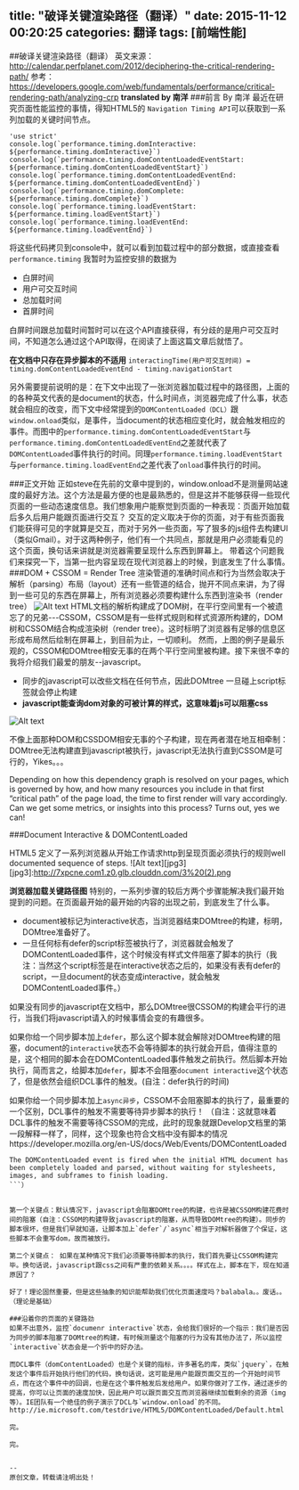 title: "破译关键渲染路径（翻译）"
date: 2015-11-12 00:20:25
categories: 翻译
tags: [前端性能]
---


##破译关键渲染路径（翻译）
英文来源：http://calendar.perfplanet.com/2012/deciphering-the-critical-rendering-path/
参考：https://developers.google.com/web/fundamentals/performance/critical-rendering-path/analyzing-crp
**translated by 南洋**
###前言 By 南洋
最近在研究页面性能监控的事情，得知HTML5的 `Navigation Timing API`可以获取到一系列加载的关键时间节点。
```
'use strict'
console.log(`performance.timing.domInteractive: ${performance.timing.domInteractive}`)
console.log(`performance.timing.domContentLoadedEventStart: ${performance.timing.domContentLoadedEventStart}`)
console.log(`performance.timing.domContentLoadedEventEnd: ${performance.timing.domContentLoadedEventEnd}`)
console.log(`performance.timing.domComplete: ${performance.timing.domComplete}`)
console.log(`performance.timing.loadEventStart: ${performance.timing.loadEventStart}`)
console.log(`performance.timing.loadEventEnd: ${performance.timing.loadEventEnd}`)
```
将这些代码拷贝到console中，就可以看到加载过程中的部分数据，或直接查看`performance.timing` 我暂时为监控安排的数据为
 - 白屏时间
 - 用户可交互时间
 - 总加载时间
 - 首屏时间

白屏时间跟总加载时间暂时可以在这个API直接获得，有分歧的是用户可交互时间，不知道怎么通过这个API取得，在阅读了上面这篇文章后就悟了。

**在文档中只存在异步脚本的不适用**
`interactingTime(用户可交互时间) = timing.domContentLoadedEventEnd - timing.navigationStart`

另外需要提前说明的是：在下文中出现了一张浏览器加载过程中的路径图，上面的的各种英文代表的是document的状态，什么时间点，浏览器完成了什么事，状态就会相应的改变，而下文中经常提到的`DOMContentLoaded（DCL）`跟`window.onload`类似，是事件，当document的状态相应变化时，就会触发相应的事件。而图中的`performance.timing.domContentLoadedEventStart`与`performance.timing.domContentLoadedEventEnd`之差就代表了`DOMContentLoaded`事件执行的时间。同理`performance.timing.loadEventStart`与`performance.timing.loadEventEnd`之差代表了`onload`事件执行的时间。



###正文开始
正如steve在先前的文章中提到的，window.onload不是测量网站速度的最好方法。这个方法是最方便的也是最熟悉的，但是这并不能够获得一些现代页面的一些动态速度信息。我们想象用户能察觉到页面的一种表现：页面开始加载后多久后用户能跟页面进行交互？
交互的定义取决于你的页面，对于有些页面我们能获得可见的字就算是交互，而对于另外一些页面，写了狠多的js组件去构建UI（类似Gmail）。对于这两种例子，他们有一个共同点，那就是用户必须能看见的这个页面，换句话来讲就是浏览器需要呈现什么东西到屏幕上。
带着这个问题我们来探究一下，当第一批内容呈现在现代浏览器上的时候，到底发生了什么事情。
###DOM + CSSOM = Render Tree
渲染管道的准确时间点和行为当然会取决于解析（parsing）布局（layout）还有一些管道的结合，抛开不同点来讲，为了得到一些可见的东西在屏幕上，所有浏览器必须要构建什么东西到渲染书（render tree）
![Alt text](http://chuantu.biz/t2/22/1450664869x1822611278.png)
HTML文档的解析构建成了DOM树，在平行空间里有一个被遗忘了的兄弟---CSSOM，CSSOM是有一些样式规则和样式资源所构建的，DOM树和CSSOM结合构成渲染树（render tree）。这时标明了浏览器有足够的信息区形成布局然后绘制在屏幕上，到目前为止，一切顺利。
然而，上图的例子是最乐观的，CSSOM和DOMtree相安无事的在两个平行空间里被构建。接下来很不幸的我将介绍我们最爱的朋友--javascript。
 - 同步的javascript可以改些文档在任何节点，因此DOMtree 一旦碰上script标签就会停止构建
 -  **javascript能查询dom对象的可被计算的样式，这意味着js可以阻塞css**

![Alt text](http://chuantu.biz/t2/22/1450665095x-954498918.png)

不像上面那种DOM和CSSDOM相安无事的个子构建，现在两者潜在地互相牵制：DOMtree无法构建直到javascript被执行，javascript无法执行直到CSSOM是可行的，Yikes。。。

Depending on how this dependency graph is resolved on your pages, which is governed by how, and how many resources you include in that first “critical path” of the page load, the time to first render will vary accordingly. Can we get some metrics, or insights into this process? Turns out, yes we can!

###Document Interactive & DOMContentLoaded

HTML5 定义了一系列浏览器从开始工作请求http到呈现页面必须执行的规则well documented sequence of steps.
![Alt text][jpg3]
[jpg3]:http://7xpcne.com1.z0.glb.clouddn.com/3%20(2).png

**浏览器加载关键路径图**
特别的，一系列步骤的较后方两个步骤能解决我们最开始提到的问题。在页面最开始的最开始的内容的出现之前，到底发生了什么事。
 - document被标记为interactive状态，当浏览器结束DOMtree的构建，标明，DOMtree准备好了。
 - 一旦任何标有defer的script标签被执行了，浏览器就会触发了DOMContentLoaded事件，这个时候没有样式文件阻塞了脚本的执行（我注：当然这个script标签是在interactive状态之后的，如果没有表有defer的script，一旦document的状态变成interactive，就会触发DOMContentLoaded事件。）

如果没有同步的javascript在文档中，那么DOMtree很CSSOM的构建会平行的进行，当我们将javascript请入的时候事情会变的有趣很多。

如果你给一个同步脚本加上`defer`，那么这个脚本就会解除对DOMtree构建的阻塞，document的`interactive`状态不会等待脚本的执行就会开启，值得注意的是，这个相同的脚本会在DOMContentLoaded事件触发之前执行。然后脚本开始执行，简而言之，给脚本加`defer`，脚本不会阻塞`document interactive`这个状态了，但是依然会组织DCL事件的触发。(自注：defer执行的时间)

如果你给一个同步脚本加上`async异步`，CSSOM不会阻塞脚本的执行了，最重要的一个区别，DCL事件的触发不需要等待异步脚本的执行！
（自注：这就意味着DCL事件的触发不需要等待CSSOM的完成，此时的现象就跟Develop文档里的第一段解释一样了，同样，这个现象也符合文档中没有脚本的情况https://developer.mozilla.org/en-US/docs/Web/Events/DOMContentLoaded
```
The DOMContentLoaded event is fired when the initial HTML document has been completely loaded and parsed, without waiting for stylesheets, images, and subframes to finish loading. 
```）


第一个关键点：默认情况下，javascript会阻塞DOMtree的构建，也许是被CSSOM构建花费时间的阻塞（自注：CSSOM的构建导致javascript的阻塞，从而导致DOMtree的构建）。同步的脚本很坏，但是我们早就知道，让脚本加上`defer`/`async`相当于对解析器做了个保证，这些脚本不会重写dom，故而被放行。

第二个关键点： 如果在某种情况下我们必须要等待脚本的执行，我们首先要让CSSOM构建完毕。换句话说，javascript跟css之间有严重的依赖关系。。。。样式在上，脚本在下，现在知道原因了？

好了！理论固然重要，但是这些抽象的知识能帮助我们优化页面速度吗？balabala。。废话。。（理论是基础）

###沿着你的页面的关键路劲
如果不出意外，监控`documenr interactive`状态，会给我们很好的一个指示：我们是否因为同步的脚本阻塞了DOMtree的构建，有时候测量这个阻塞的行为没有其他办法了，所以监控`interactive`状态会是一个折中的好办法。

而DCL事件（domContentLoaded）也是个关键的指标，许多著名的库，类似`jquery`，在触发这个事件后开始执行他们的代码，换句话说，这可能是用户能跟页面交互的一个开始时间节点，而在这个事件中的回调，也是在这个事件触发后发给用户。如果你做对了工作，通过逐步的提高，你可以让页面的速度加快，因此用户可以跟页面交互而浏览器继续加载剩余的资源（img等）。IE团队有一个绝佳的例子演示了DCL与`window.onload`的不同。
http://ie.microsoft.com/testdrive/HTML5/DOMContentLoaded/Default.html

完。

完。


--
原创文章，转载请注明出处！